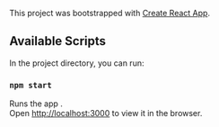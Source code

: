 This project was bootstrapped with [Create React App](https://github.com/facebook/create-react-app).

## Available Scripts

In the project directory, you can run:

### `npm start`

Runs the app .\
Open [http://localhost:3000](http://localhost:3000) to view it in the browser.
